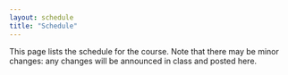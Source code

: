 ```yaml
---
layout: schedule
title: "Schedule"
---
```


This page lists the schedule for the course.  Note that there may be minor changes: any changes will be announced in class and posted here.

<script>autogenCalendar({ omitLabs: true, omitFinalExams: true });</script>

<!-- vim:set wrap: ­-->
<!-- vim:set linebreak: -->
<!-- vim:set nolist: -->
